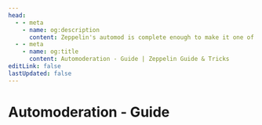 ```yaml
---
head:
  - - meta
    - name: og:description
      content: Zeppelin's automod is complete enough to make it one of the best moderation bots on the platform. Find out here how you can use it.
  - - meta
    - name: og:title
      content: Automoderation - Guide | Zeppelin Guide & Tricks
editLink: false
lastUpdated: false
---
```


# Automoderation - Guide
